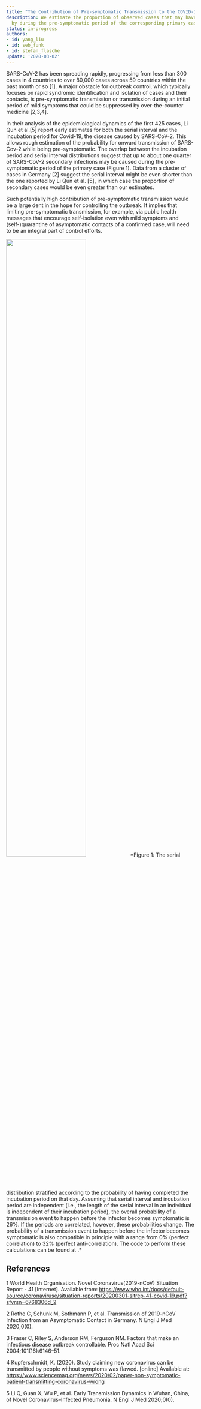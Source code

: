 ```yaml
---
title: "The Contribution of Pre-symptomatic Transmission to the COVID-19 Outbreak"
description: We estimate the proportion of observed cases that may have been caused
  by during the pre-symptomatic period of the corresponding primary cases.
status: in-progress
authors:
- id: yang_liu
- id: seb_funk
- id: stefan_flasche
update: '2020-03-02'
---
```



SARS-CoV-2 has been spreading rapidly, progressing from less than 300 cases in 4 countries to over 80,000 cases across 59 countries within the past month or so \[1\]. A major obstacle for outbreak control, which typically focuses on rapid syndromic identification and isolation of cases and their contacts, is pre-symptomatic transmission or transmission during an initial period of mild symptoms that could be suppressed by over-the-counter medicine \[2,3,4\]. 


In their analysis of the epidemiological dynamics of the first 425 cases, Li Qun et al.\[5\] report early estimates for both the serial interval and the incubation period for Covid-19, the disease caused by SARS-CoV-2. This allows rough estimation of the probability for onward transmission of SARS-Cov-2 while being pre-symptomatic. The overlap between the incubation period and serial interval distributions suggest that up to about one quarter of SARS-CoV-2 secondary infections may be caused during the pre-symptomatic period of the primary case (Figure 1). Data from a cluster of cases in Germany \[2\] suggest the serial interval might be even shorter than the one reported by Li Qun et al. \[5\], in which case the proportion of secondary cases would be even greater than our estimates.


Such potentially high contribution of pre-symptomatic transmission would be a large dent in the hope for controlling the outbreak. It implies that limiting pre-symptomatic transmission, for example, via public health messages that encourage self-isolation even with mild symptoms and (self-)quarantine of asymptomatic contacts of a confirmed case, will need to be an integral part of control efforts.

<img src="figures/Prob_Asym_Stacked.png" width="65%"/> 
*Figure 1: The serial distribution stratified according to the probability of having completed the incubation period on that day. Assuming that serial interval and incubation period are independent (i.e., the length of the serial interval in an individual is independent of their incubation period), the overall probability of a transmission event to happen before the infector becomes symptomatic is 26%. If the periods are correlated, however, these probabilities change. The probability of a transmission event to happen before the infector becomes symptomatic is also compatible in principle with a range from  0% (perfect correlation) to 32% (perfect anti-correlation). The code to perform these calculations can be found at <https://github.com/yangclaraliu/2019nCoV_proportion_asym>.*

References
----------

1 World Health Organisation. Novel Coronavirus(2019-nCoV) Situation Report - 41 [Internet]. Available from: <https://www.who.int/docs/default-source/coronaviruse/situation-reports/20200301-sitrep-41-covid-19.pdf?sfvrsn=6768306d_2>

2 Rothe C, Schunk M, Sothmann P, et al. Transmission of 2019-nCoV Infection from an Asymptomatic Contact in Germany. N Engl J Med 2020;0(0).

3 Fraser C, Riley S, Anderson RM, Ferguson NM. Factors that make an infectious disease outbreak controllable. Proc Natl Acad Sci 2004;101(16):6146–51.

4 Kupferschmidt, K. (2020). Study claiming new coronavirus can be transmitted by people without symptoms was flawed. [online] Available at: <https://www.sciencemag.org/news/2020/02/paper-non-symptomatic-patient-transmitting-coronavirus-wrong>

5 Li Q, Guan X, Wu P, et al. Early Transmission Dynamics in Wuhan, China, of Novel Coronavirus–Infected Pneumonia. N Engl J Med 2020;0(0).


